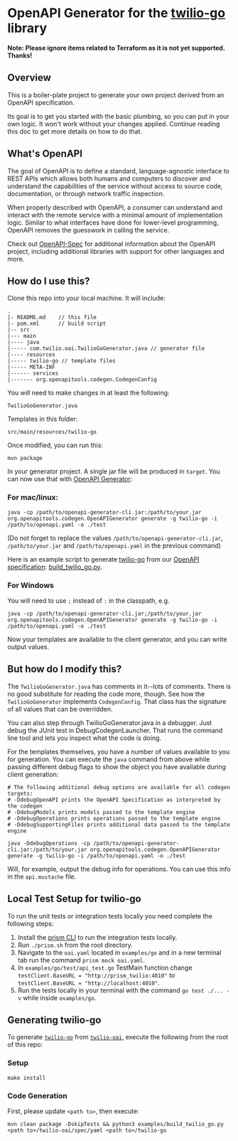# OpenAPI Generator for the [twilio-go](https://github.com/twilio/twilio-go/) library

**Note: Please ignore items related to Terraform as it is not yet supported. Thanks!**

## Overview
This is a boiler-plate project to generate your own project derived from an OpenAPI specification.

Its goal is to get you started with the basic plumbing, so you can put in your own logic. It won't work without your changes applied. Continue reading this doc to get more details on how to do that.

## What's OpenAPI
The goal of OpenAPI is to define a standard, language-agnostic interface to REST APIs which allows both humans and computers to discover and understand the capabilities of the service without access to source code, documentation, or through network traffic inspection.

When properly described with OpenAPI, a consumer can understand and interact with the remote service with a minimal amount of implementation logic. Similar to what interfaces have done for lower-level programming, OpenAPI removes the guesswork in calling the service.

Check out [OpenAPI-Spec](https://github.com/OAI/OpenAPI-Specification) for additional information about the OpenAPI project, including additional libraries with support for other languages and more.

## How do I use this?
Clone this repo into your local machine. It will include:

```
.
|- README.md    // this file
|- pom.xml      // build script
|-- src
|--- main
|---- java
|----- com.twilio.oai.TwilioGoGenerator.java // generator file
|---- resources
|----- twilio-go // template files
|----- META-INF
|------ services
|------- org.openapitools.codegen.CodegenConfig
```

You _will_ need to make changes in at least the following:

`TwilioGoGenerator.java`

Templates in this folder:

`src/main/resources/twilio-go`

Once modified, you can run this:

```
mvn package
```

In your generator project. A single jar file will be produced in `target`. You can now use that with [OpenAPI Generator](https://openapi-generator.tech):

### For mac/linux:
```
java -cp /path/to/openapi-generator-cli.jar:/path/to/your.jar org.openapitools.codegen.OpenAPIGenerator generate -g twilio-go -i /path/to/openapi.yaml -o ./test
```

(Do not forget to replace the values `/path/to/openapi-generator-cli.jar`, `/path/to/your.jar` and `/path/to/openapi.yaml` in the previous command)

Here is an example script to generate [twilio-go](https://github.com/twilio/twilio-go) from our [OpenAPI specification](https://github.com/twilio/twilio-oai): [build_twilio_go.py](./examples/build_twilio_go.py).

### For Windows
You will need to use `;` instead of `:` in the classpath, e.g.
```
java -cp /path/to/openapi-generator-cli.jar;/path/to/your.jar org.openapitools.codegen.OpenAPIGenerator generate -g twilio-go -i /path/to/openapi.yaml -o ./test
```

Now your templates are available to the client generator, and you can write output values.

## But how do I modify this?
The `TwilioGoGenerator.java` has comments in it--lots of comments.  There is no good substitute for reading the code more, though.  See how the `TwilioGoGenerator` implements `CodegenConfig`. That class has the signature of all values that can be overridden.

You can also step through TwilioGoGenerator.java in a debugger.  Just debug the JUnit test in DebugCodegenLauncher. That runs the command line tool and lets you inspect what the code is doing.

For the templates themselves, you have a number of values available to you for generation. You can execute the `java` command from above while passing different debug flags to show the object you have available during client generation:

```
# The following additional debug options are available for all codegen targets:
# -DdebugOpenAPI prints the OpenAPI Specification as interpreted by the codegen
# -DdebugModels prints models passed to the template engine
# -DdebugOperations prints operations passed to the template engine
# -DdebugSupportingFiles prints additional data passed to the template engine

java -DdebugOperations -cp /path/to/openapi-generator-cli.jar:/path/to/your.jar org.openapitools.codegen.OpenAPIGenerator generate -g twilio-go -i /path/to/openapi.yaml -o ./test
```

Will, for example, output the debug info for operations.
You can use this info in the `api.mustache` file.

## Local Test Setup for twilio-go
To run the unit tests or integration tests locally you need complete the following steps:
1. Install the [prism CLI](https://meta.stoplight.io/docs/prism/docs/getting-started/01-installation.md) to run the integration tests locally.
2. Run `./prism.sh` from the root directory.
3. Navigate to the `oai.yaml` located in `examples/go` and in a new terminal tab run the command `prism mock oai.yaml`.
4. In `examples/go/test/api_test.go` TestMain function change `testClient.BaseURL = "http://prism_twilio:4010"` to `testClient.BaseURL = "http://localhost:4010"`.
5. Run the tests locally in your terminal with the command `go test ./... -v` while inside `examples/go`.

## Generating twilio-go

To generate [`twilio-go`](https://github.com/twilio/twilio-go) from [`twilio-oai`](https://github.com/twilio/twilio-oai), execute the following from the root of this repo:

### Setup

`make install`

### Code Generation

First, please update `<path to>`, then execute:

`mvn clean package -DskipTests && python3 examples/build_twilio_go.py <path to>/twilio-oai/spec/yaml <path to>/twilio-go`
